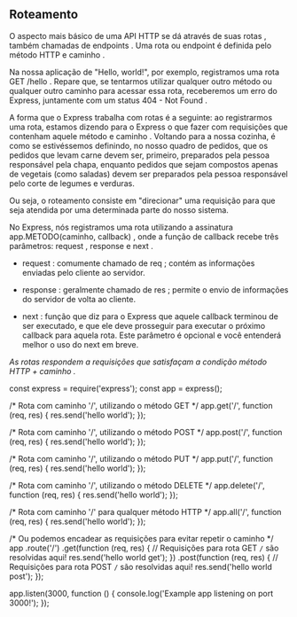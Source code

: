 ## Roteamento

O aspecto mais básico de uma API HTTP se dá através de suas rotas , também chamadas de endpoints . Uma rota ou endpoint é definida pelo método HTTP e caminho .

Na nossa aplicação de "Hello, world!", por exemplo, registramos uma rota GET /hello . Repare que, se tentarmos utilizar qualquer outro método ou qualquer outro caminho para acessar essa rota, receberemos um erro do Express, juntamente com um status 404 - Not Found .

A forma que o Express trabalha com rotas é a seguinte: ao registrarmos uma rota, estamos dizendo para o Express o que fazer com requisições que contenham aquele método e caminho . Voltando para a nossa cozinha, é como se estivéssemos definindo, no nosso quadro de pedidos, que os pedidos que levam carne devem ser, primeiro, preparados pela pessoa responsável pela chapa, enquanto pedidos que sejam compostos apenas de vegetais (como saladas) devem ser preparados pela pessoa responsável pelo corte de legumes e verduras.

Ou seja, o roteamento consiste em "direcionar" uma requisição para que seja atendida por uma determinada parte do nosso sistema.

No Express, nós registramos uma rota utilizando a assinatura app.METODO(caminho, callback) , onde a função de callback recebe três parâmetros: request , response e next .

- request : comumente chamado de req ; contém as informações enviadas pelo cliente ao servidor.

- response : geralmente chamado de res ; permite o envio de informações do servidor de volta ao cliente.

- next : função que diz para o Express que aquele callback terminou de ser executado, e que ele deve prosseguir para executar o próximo callback para aquela rota. Este parâmetro é opcional e você entenderá melhor o uso do next em breve.

*As rotas respondem a requisições que satisfaçam a condição método HTTP + caminho .*

const express = require('express');
const app = express();

/* Rota com caminho '/', utilizando o método GET */
app.get('/', function (req, res) {
  res.send('hello world');
});

/* Rota com caminho '/', utilizando o método POST */
app.post('/', function (req, res) {
  res.send('hello world');
});

/* Rota com caminho '/', utilizando o método PUT */
app.put('/', function (req, res) {
  res.send('hello world');
});

/* Rota com caminho '/', utilizando o método DELETE */
app.delete('/', function (req, res) {
  res.send('hello world');
});

/* Rota com caminho '/' para qualquer método HTTP */
app.all('/', function (req, res) {
  res.send('hello world');
});

/* Ou podemos encadear as requisições para evitar repetir o caminho */
app
  .route('/')
  .get(function (req, res) {
        // Requisições para rota GET `/` são resolvidas aqui!
    res.send('hello world get');
  })
  .post(function (req, res) {
        // Requisições para rota POST `/` são resolvidas aqui!
    res.send('hello world post');
  });

app.listen(3000, function () {
  console.log('Example app listening on port 3000!');
});